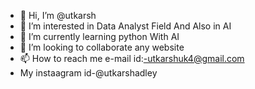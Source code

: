 - 👋 Hi, I’m @utkarsh
- 👀 I’m interested in Data Analyst Field And Also in AI
- 🌱 I’m currently learning python With AI
- 💞️ I’m looking to collaborate any website
- 📫 How to reach me e-mail id:-utkarshuk4@gmail.com
- My instaagram id-@utkarshadley
  

<!---
utkarshadley/utkarshadley is a ✨ special ✨ repository because its `README.md` (this file) appears on your GitHub profile.
You can click the Preview link to take a look at your changes.
--->
